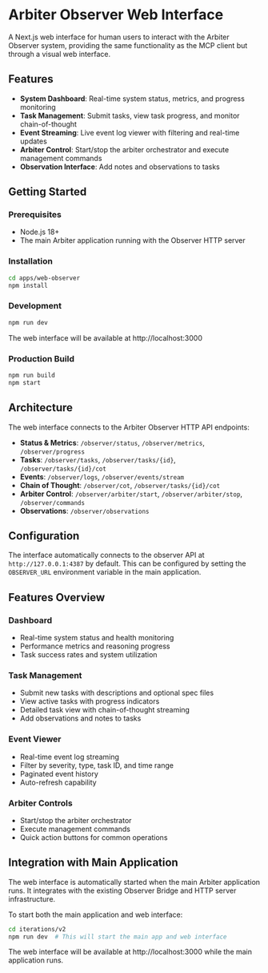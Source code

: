 # Arbiter Observer Web Interface

A Next.js web interface for human users to interact with the Arbiter Observer system, providing the same functionality as the MCP client but through a visual web interface.

## Features

- **System Dashboard**: Real-time system status, metrics, and progress monitoring
- **Task Management**: Submit tasks, view task progress, and monitor chain-of-thought
- **Event Streaming**: Live event log viewer with filtering and real-time updates
- **Arbiter Control**: Start/stop the arbiter orchestrator and execute management commands
- **Observation Interface**: Add notes and observations to tasks

## Getting Started

### Prerequisites

- Node.js 18+
- The main Arbiter application running with the Observer HTTP server

### Installation

```bash
cd apps/web-observer
npm install
```

### Development

```bash
npm run dev
```

The web interface will be available at http://localhost:3000

### Production Build

```bash
npm run build
npm start
```

## Architecture

The web interface connects to the Arbiter Observer HTTP API endpoints:

- **Status & Metrics**: `/observer/status`, `/observer/metrics`, `/observer/progress`
- **Tasks**: `/observer/tasks`, `/observer/tasks/{id}`, `/observer/tasks/{id}/cot`
- **Events**: `/observer/logs`, `/observer/events/stream`
- **Chain of Thought**: `/observer/cot`, `/observer/tasks/{id}/cot`
- **Arbiter Control**: `/observer/arbiter/start`, `/observer/arbiter/stop`, `/observer/commands`
- **Observations**: `/observer/observations`

## Configuration

The interface automatically connects to the observer API at `http://127.0.0.1:4387` by default. This can be configured by setting the `OBSERVER_URL` environment variable in the main application.

## Features Overview

### Dashboard

- Real-time system status and health monitoring
- Performance metrics and reasoning progress
- Task success rates and system utilization

### Task Management

- Submit new tasks with descriptions and optional spec files
- View active tasks with progress indicators
- Detailed task view with chain-of-thought streaming
- Add observations and notes to tasks

### Event Viewer

- Real-time event log streaming
- Filter by severity, type, task ID, and time range
- Paginated event history
- Auto-refresh capability

### Arbiter Controls

- Start/stop the arbiter orchestrator
- Execute management commands
- Quick action buttons for common operations

## Integration with Main Application

The web interface is automatically started when the main Arbiter application runs. It integrates with the existing Observer Bridge and HTTP server infrastructure.

To start both the main application and web interface:

```bash
cd iterations/v2
npm run dev  # This will start the main app and web interface
```

The web interface will be available at http://localhost:3000 while the main application runs.
